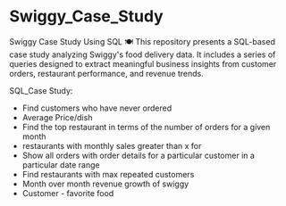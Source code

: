 # Swiggy_Case_Study

Swiggy Case Study Using SQL 🍽️
This repository presents a SQL-based case study analyzing Swiggy's food delivery data. It includes a series of queries designed to extract meaningful business insights from customer orders, restaurant performance, and revenue trends.

SQL_Case Study:

- Find customers who have never ordered
- Average Price/dish
- Find the top restaurant in terms of the number of orders for a given month
- restaurants with monthly sales greater than x for
- Show all orders with order details for a particular customer in a particular date range
- Find restaurants with max repeated customers
- Month over month revenue growth of swiggy
- Customer - favorite food
